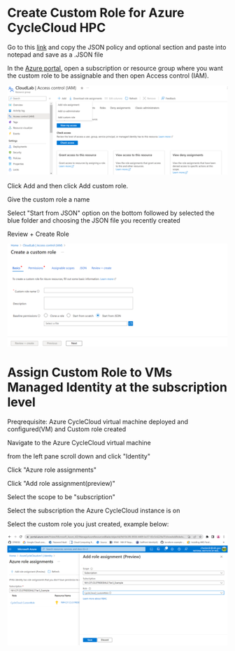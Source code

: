 # Create Custom Role for Azure CycleCloud HPC

Go to this [link](https://learn.microsoft.com/en-us/azure/cyclecloud/how-to/managed-identities?view=cyclecloud-8) and copy the JSON policy and optional section and paste into notepad and save as a .JSON file

In the [Azure portal](https://portal.azure.com), open a subscription or resource group where you want the custom role to be assignable and then open Access control (IAM).

![Screenshot of where to find custom role](/docs/images/Custom_role1.png)

Click Add and then click Add custom role.

Give the custom role a name

Select "Start from JSON" option on the bottom followed by selected the blue folder and choosing the JSON file you recently created

Review + Create Role

![Screenshot on creating custom role](/docs/images/Custom_role3.png)

# Assign Custom Role to VMs Managed Identity at the subscription level

Preqrequisite: Azure CycleCloud virtual machine deployed and configured(VM) and Custom role created

Navigate to the Azure CycleCloud virtual machine

from the left pane scroll down and click "Identity"

Click "Azure role assignments"

Click "Add role assignment(preview)" 

Select the scope to be "subscription"

Select the subscription the Azure CycleCloud instance is on 

Select the custom role you just created, example below: 

![Screenshot on creating custom role](/docs/images/Custom_role2.png)
